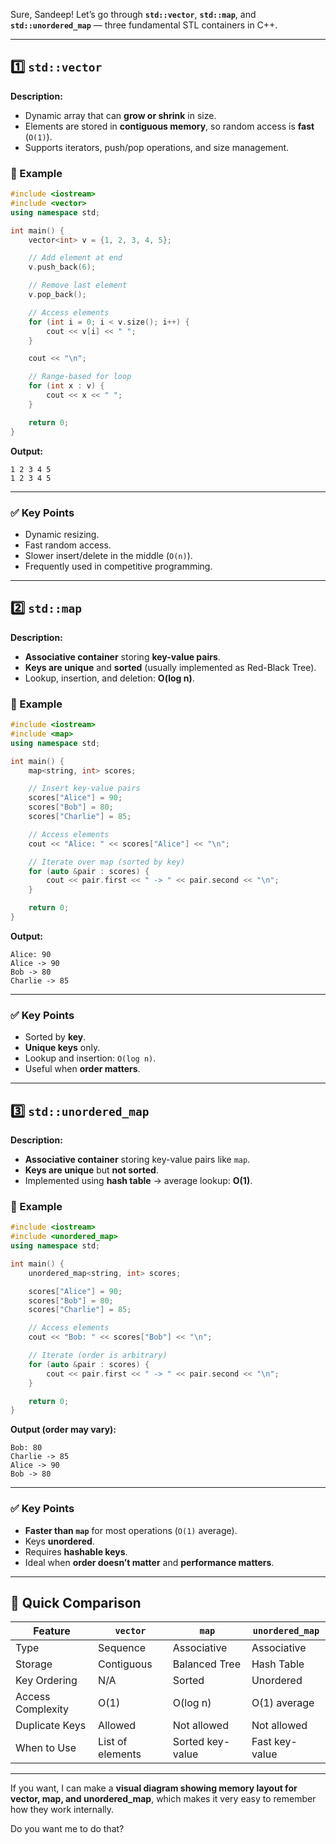 Sure, Sandeep! Let’s go through **`std::vector`**, **`std::map`**, and **`std::unordered_map`** — three fundamental STL containers in C++.

---

## 1️⃣ `std::vector`

**Description:**

* Dynamic array that can **grow or shrink** in size.
* Elements are stored in **contiguous memory**, so random access is **fast** (`O(1)`).
* Supports iterators, push/pop operations, and size management.

### 🔹 Example

```cpp
#include <iostream>
#include <vector>
using namespace std;

int main() {
    vector<int> v = {1, 2, 3, 4, 5};

    // Add element at end
    v.push_back(6);

    // Remove last element
    v.pop_back();

    // Access elements
    for (int i = 0; i < v.size(); i++) {
        cout << v[i] << " ";
    }

    cout << "\n";

    // Range-based for loop
    for (int x : v) {
        cout << x << " ";
    }

    return 0;
}
```

**Output:**

```
1 2 3 4 5
1 2 3 4 5
```

---

### ✅ Key Points

* Dynamic resizing.
* Fast random access.
* Slower insert/delete in the middle (`O(n)`).
* Frequently used in competitive programming.

---

## 2️⃣ `std::map`

**Description:**

* **Associative container** storing **key-value pairs**.
* **Keys are unique** and **sorted** (usually implemented as Red-Black Tree).
* Lookup, insertion, and deletion: **O(log n)**.

### 🔹 Example

```cpp
#include <iostream>
#include <map>
using namespace std;

int main() {
    map<string, int> scores;

    // Insert key-value pairs
    scores["Alice"] = 90;
    scores["Bob"] = 80;
    scores["Charlie"] = 85;

    // Access elements
    cout << "Alice: " << scores["Alice"] << "\n";

    // Iterate over map (sorted by key)
    for (auto &pair : scores) {
        cout << pair.first << " -> " << pair.second << "\n";
    }

    return 0;
}
```

**Output:**

```
Alice: 90
Alice -> 90
Bob -> 80
Charlie -> 85
```

---

### ✅ Key Points

* Sorted by **key**.
* **Unique keys** only.
* Lookup and insertion: `O(log n)`.
* Useful when **order matters**.

---

## 3️⃣ `std::unordered_map`

**Description:**

* **Associative container** storing key-value pairs like `map`.
* **Keys are unique** but **not sorted**.
* Implemented using **hash table** → average lookup: **O(1)**.

### 🔹 Example

```cpp
#include <iostream>
#include <unordered_map>
using namespace std;

int main() {
    unordered_map<string, int> scores;

    scores["Alice"] = 90;
    scores["Bob"] = 80;
    scores["Charlie"] = 85;

    // Access elements
    cout << "Bob: " << scores["Bob"] << "\n";

    // Iterate (order is arbitrary)
    for (auto &pair : scores) {
        cout << pair.first << " -> " << pair.second << "\n";
    }

    return 0;
}
```

**Output (order may vary):**

```
Bob: 80
Charlie -> 85
Alice -> 90
Bob -> 80
```

---

### ✅ Key Points

* **Faster than `map`** for most operations (`O(1)` average).
* Keys **unordered**.
* Requires **hashable keys**.
* Ideal when **order doesn’t matter** and **performance matters**.

---

## 🔹 Quick Comparison

| Feature           | `vector`         | `map`            | `unordered_map` |
| ----------------- | ---------------- | ---------------- | --------------- |
| Type              | Sequence         | Associative      | Associative     |
| Storage           | Contiguous       | Balanced Tree    | Hash Table      |
| Key Ordering      | N/A              | Sorted           | Unordered       |
| Access Complexity | O(1)             | O(log n)         | O(1) average    |
| Duplicate Keys    | Allowed          | Not allowed      | Not allowed     |
| When to Use       | List of elements | Sorted key-value | Fast key-value  |

---

If you want, I can make a **visual diagram showing memory layout for vector, map, and unordered_map**, which makes it very easy to remember how they work internally.

Do you want me to do that?
